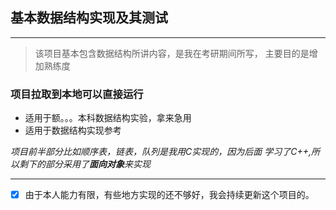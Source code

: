 ## 基本数据结构实现及其测试
*** 
> 该项目基本包含数据结构所讲内容，是我在考研期间所写，
> 主要目的是增加熟练度

### 项目拉取到本地可以直接运行

  - 适用于额。。。本科数据结构实验，拿来急用
  - 适用于数据结构实现参考

*项目前半部分比如顺序表，链表，队列是我用C实现的，因为后面
学习了C++,所以剩下的部分采用了**面向对象**来实现*

---
- [x] 由于本人能力有限，有些地方实现的还不够好，我会持续更新这个项目的。